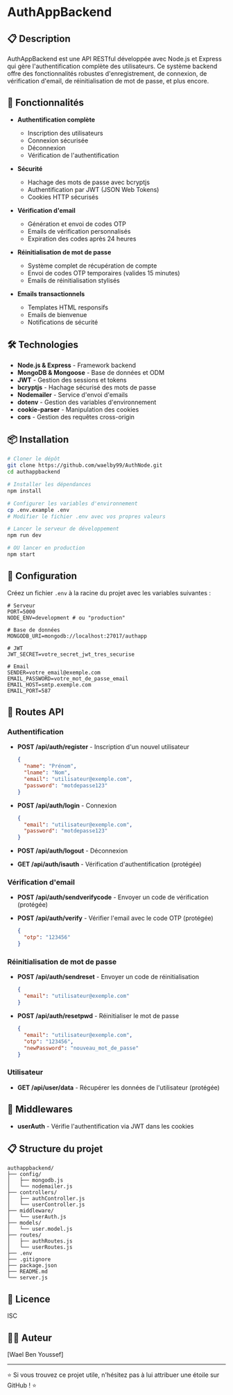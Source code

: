 # AuthAppBackend

## 📋 Description
AuthAppBackend est une API RESTful développée avec Node.js et Express qui gère l'authentification complète des utilisateurs. Ce système backend offre des fonctionnalités robustes d'enregistrement, de connexion, de vérification d'email, de réinitialisation de mot de passe, et plus encore.

## 🚀 Fonctionnalités

- **Authentification complète**
  - Inscription des utilisateurs
  - Connexion sécurisée
  - Déconnexion
  - Vérification de l'authentification
  
- **Sécurité**
  - Hachage des mots de passe avec bcryptjs
  - Authentification par JWT (JSON Web Tokens)
  - Cookies HTTP sécurisés

- **Vérification d'email**
  - Génération et envoi de codes OTP
  - Emails de vérification personnalisés
  - Expiration des codes après 24 heures

- **Réinitialisation de mot de passe**
  - Système complet de récupération de compte
  - Envoi de codes OTP temporaires (valides 15 minutes)
  - Emails de réinitialisation stylisés

- **Emails transactionnels**
  - Templates HTML responsifs
  - Emails de bienvenue
  - Notifications de sécurité

## 🛠️ Technologies

- **Node.js & Express** - Framework backend
- **MongoDB & Mongoose** - Base de données et ODM
- **JWT** - Gestion des sessions et tokens
- **bcryptjs** - Hachage sécurisé des mots de passe
- **Nodemailer** - Service d'envoi d'emails
- **dotenv** - Gestion des variables d'environnement
- **cookie-parser** - Manipulation des cookies
- **cors** - Gestion des requêtes cross-origin

## 📦 Installation

```bash
# Cloner le dépôt
git clone https://github.com/waelby99/AuthNode.git
cd authappbackend

# Installer les dépendances
npm install

# Configurer les variables d'environnement
cp .env.example .env
# Modifier le fichier .env avec vos propres valeurs

# Lancer le serveur de développement
npm run dev

# OU lancer en production
npm start
```

## 🔧 Configuration

Créez un fichier `.env` à la racine du projet avec les variables suivantes :

```env
# Serveur
PORT=5000
NODE_ENV=development # ou "production"

# Base de données
MONGODB_URI=mongodb://localhost:27017/authapp

# JWT
JWT_SECRET=votre_secret_jwt_tres_securise

# Email
SENDER=votre_email@exemple.com
EMAIL_PASSWORD=votre_mot_de_passe_email
EMAIL_HOST=smtp.exemple.com
EMAIL_PORT=587
```

## 🔐 Routes API

### Authentification

- **POST /api/auth/register** - Inscription d'un nouvel utilisateur
  ```json
  {
    "name": "Prénom",
    "lname": "Nom",
    "email": "utilisateur@exemple.com",
    "password": "motdepasse123"
  }
  ```

- **POST /api/auth/login** - Connexion
  ```json
  {
    "email": "utilisateur@exemple.com",
    "password": "motdepasse123"
  }
  ```

- **POST /api/auth/logout** - Déconnexion

- **GET /api/auth/isauth** - Vérification d'authentification (protégée)

### Vérification d'email

- **POST /api/auth/sendverifycode** - Envoyer un code de vérification (protégée)

- **POST /api/auth/verify** - Vérifier l'email avec le code OTP (protégée)
  ```json
  {
    "otp": "123456"
  }
  ```

### Réinitialisation de mot de passe

- **POST /api/auth/sendreset** - Envoyer un code de réinitialisation
  ```json
  {
    "email": "utilisateur@exemple.com"
  }
  ```

- **POST /api/auth/resetpwd** - Réinitialiser le mot de passe
  ```json
  {
    "email": "utilisateur@exemple.com",
    "otp": "123456",
    "newPassword": "nouveau_mot_de_passe"
  }
  ```

### Utilisateur

- **GET /api/user/data** - Récupérer les données de l'utilisateur (protégée)

## 📝 Middlewares

- **userAuth** - Vérifie l'authentification via JWT dans les cookies

## 📋 Structure du projet

```
authappbackend/
├── config/
│   ├── mongodb.js
│   └── nodemailer.js
├── controllers/
│   ├── authController.js
│   └── userController.js
├── middleware/
│   └── userAuth.js
├── models/
│   └── user.model.js
├── routes/
│   ├── authRoutes.js
│   └── userRoutes.js
├── .env
├── .gitignore
├── package.json
├── README.md
└── server.js
```

## 📄 Licence

ISC

## 👨‍💻 Auteur

[Wael Ben Youssef]

---

⭐ Si vous trouvez ce projet utile, n'hésitez pas à lui attribuer une étoile sur GitHub ! ⭐
